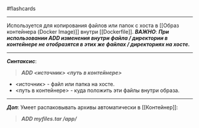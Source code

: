 #flashcards
***
Используется для копирования файлов или папок с хоста в [[Образ контейнера (Docker Image)]] внутри [[Dockerfile]].
***ВАЖНО***:
	***При использовании ADD изменения внутри файла / директории в контейнере не отобразятся в этих же файлах / директориях на хосте.***
***
***Синтаксис***:
>***ADD <источник> <путь в контейнере>***
- <источник> - файл или папка на хосте.
- <путь в контейнере> - куда положить эти файлы внутри образа.
***
***Доп***:
Умеет распаковывать архивы автоматически в [[Контейнер]]:
>***ADD myfiles.tar /app/***
<!--SR:!2025-10-23,4,210-->
